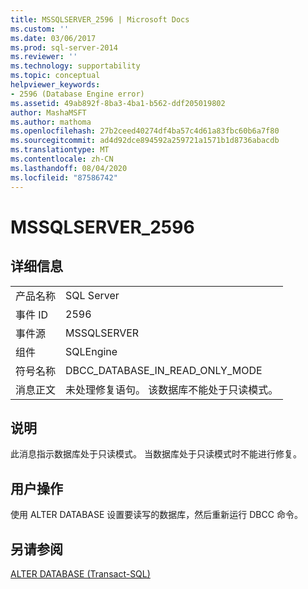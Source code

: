```yaml
---
title: MSSQLSERVER_2596 | Microsoft Docs
ms.custom: ''
ms.date: 03/06/2017
ms.prod: sql-server-2014
ms.reviewer: ''
ms.technology: supportability
ms.topic: conceptual
helpviewer_keywords:
- 2596 (Database Engine error)
ms.assetid: 49ab892f-8ba3-4ba1-b562-ddf205019802
author: MashaMSFT
ms.author: mathoma
ms.openlocfilehash: 27b2ceed40274df4ba57c4d61a83fbc60b6a7f80
ms.sourcegitcommit: ad4d92dce894592a259721a1571b1d8736abacdb
ms.translationtype: MT
ms.contentlocale: zh-CN
ms.lasthandoff: 08/04/2020
ms.locfileid: "87586742"
---
```

# <a name="mssqlserver_2596"></a>MSSQLSERVER_2596
    
## <a name="details"></a>详细信息  
  
|||  
|-|-|  
|产品名称|SQL Server|  
|事件 ID|2596|  
|事件源|MSSQLSERVER|  
|组件|SQLEngine|  
|符号名称|DBCC_DATABASE_IN_READ_ONLY_MODE|  
|消息正文|未处理修复语句。 该数据库不能处于只读模式。|  
  
## <a name="explanation"></a>说明  
 此消息指示数据库处于只读模式。 当数据库处于只读模式时不能进行修复。  
  
## <a name="user-action"></a>用户操作  
 使用 ALTER DATABASE 设置要读写的数据库，然后重新运行 DBCC 命令。  
  
## <a name="see-also"></a>另请参阅  
 [ALTER DATABASE (Transact-SQL)](/sql/t-sql/statements/alter-database-transact-sql)  
  
  

